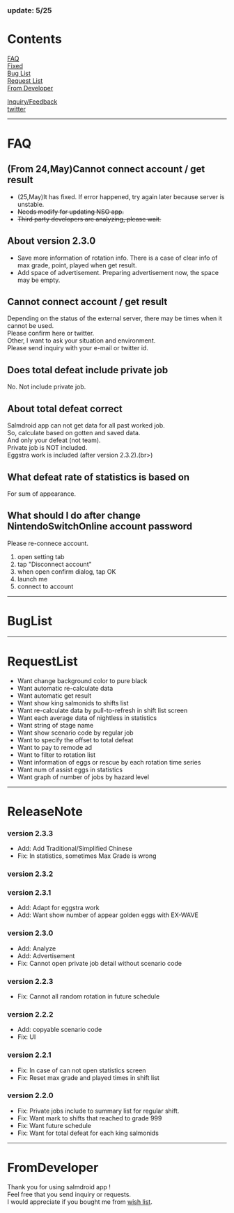 ### update: 5/25

# Contents
[FAQ](#FAQ)<br>
[Fixed](#Fixed)<br>
[Bug List](#BugList)<br>
[Request List](#RequestList)<br>
[From Developer](#FromDeveloper)<br>

[Inquiry/Feedback](https://docs.google.com/forms/d/e/1FAIpQLSfFl98x3KUkrAbwx0oG66yOFegL4Xc2ADAKDMhhGI2rZ5YGlg/viewform)<br>
[twitter](https://twitter.com/salmdroid)<br>

---

# FAQ

## (From 24,May)Cannot connect account / get result
- (25,May)It has fixed. If error happened, try again later because server is unstable.
- ~~Needs modify for updating NSO app.~~
- ~~Third party developers are analyzing, please wait.~~

## About version 2.3.0
- Save more information of rotation info. There is a case of clear info of max grade, point, played when get result.
- Add space of advertisement. Preparing advertisement now, the space may be empty.

## Cannot connect account / get result
Depending on the status of the external server, there may be times when it cannot be used.<br>
Please confirm here or twitter.<br>
Other, I want to ask your situation and environment.<br>
Please send inquiry with your e-mail or twitter id.<br>

## Does total defeat include private job
No. Not include private job.<br>

## About total defeat correct
Salmdroid app can not get data for all past worked job.<br>
So, calculate based on gotten and saved data.<br>
And only your defeat (not team).<br>
Private job is NOT included.<br>
Eggstra work is included (after version 2.3.2).(br>)

## What defeat rate of statistics is based on
For sum of appearance.<br>

## What should I do after change NintendoSwitchOnline account password
Please re-connece account.
1. open setting tab
2. tap "Disconnect account"
3. when open confirm dialog, tap OK
4. launch me
5. connect to account

---

# BugList

---

# RequestList
- Want change background color to pure black
- Want automatic re-calculate data
- Want automatic get result
- Want show king salmonids to shifts list
- Want re-calculate data by pull-to-refresh in shift list screen
- Want each average data of nightless in statistics
- Want string of stage name
- Want show scenario code by regular job
- Want to specify the offset to total defeat
- Want to pay to remode ad
- Want to filter to rotation list
- Want information of eggs or rescue by each rotation time series
- Want num of assist eggs in statistics
- Want graph of number of jobs by hazard level

---

# ReleaseNote

### version 2.3.3
- Add: Add Traditional/Simplified Chinese
- Fix: In statistics, sometimes Max Grade is wrong

### version 2.3.2
### version 2.3.1
- Add: Adapt for eggstra work
- Add: Want show number of appear golden eggs with EX-WAVE

### version 2.3.0
- Add: Analyze
- Add: Advertisement
- Fix: Cannot open private job detail without scenario code

### version 2.2.3
- Fix: Cannot all random rotation in future schedule

### version 2.2.2
- Add: copyable scenario code
- Fix: UI

### version 2.2.1
- Fix: In case of can not open statistics screen
- Fix: Reset max grade and played times in shift list

### version 2.2.0
- Fix: Private jobs include to summary list for regular shift.
- Fix: Want mark to shifts that reached to grade 999
- Fix: Want future schedule
- Fix: Want for total defeat for each king salmonids

---

# FromDeveloper
Thank you for using salmdroid app !<br>
Feel free that you send inquiry or requests.<br>
I would appreciate if you bought me from [wish list](https://www.amazon.jp/hz/wishlist/ls/N266KX5GC3JF?ref_=wl_share).<br>